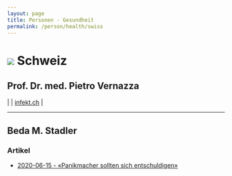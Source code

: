 ```yaml
---
layout: page
title: Personen - Gesundheit
permalink: /person/health/swiss
---
```


# <img src="{{site.baseurl}}/assets/img/flaggen/ch.png"> Schweiz

## Prof. Dr. med. Pietro Vernazza 

| <i class="fas fa-globe"></i> | [infekt.ch](https://infekt.ch) |

---

## Beda M. Stadler

### <i class="fas fa-newspaper"></i> Artikel
* [2020-06-15 - «Panikmacher sollten sich entschuldigen»](https://linth24.ch/articles/13833-panikmacher-sollten-sich-entschuldigen)
